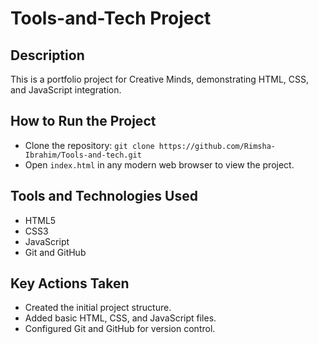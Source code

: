  # Tools-and-Tech Project

## Description
This is a portfolio project for Creative Minds, demonstrating HTML, CSS, and JavaScript integration.

## How to Run the Project
- Clone the repository: `git clone https://github.com/Rimsha-Ibrahim/Tools-and-tech.git`
- Open `index.html` in any modern web browser to view the project.

## Tools and Technologies Used
- HTML5
- CSS3
- JavaScript
- Git and GitHub

## Key Actions Taken
- Created the initial project structure.
- Added basic HTML, CSS, and JavaScript files.
- Configured Git and GitHub for version control.

